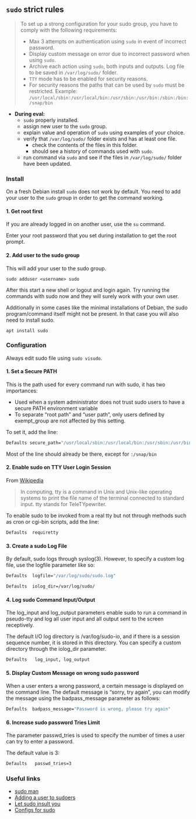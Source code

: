## `sudo` strict rules
> To set up a strong configuration for your sudo group, you have to comply with the
following requirements:
> - Max 3 attempts on authentication using `sudo` in event of incorrect password.
> - Display custom message on error due to incorrect password when using `sudo`.
> - Archive each action using `sudo`, both inputs and outputs. Log file to be saved in `/var/log/sudo/` folder.
> - `TTY` mode has to be enabled for security reasons.
> - For security reasons the paths that can be used by `sudo` must be restricted. Example: `/usr/local/sbin:/usr/local/bin:/usr/sbin:/usr/bin:/sbin:/bin:/snap/bin`
- **During eval:**
  - `sudo` properly installed.
  - assign new user to the `sudo` group.
  - explain value and operation of `sudo` using examples of your choice.
  - verify that `/var/log/sudo/` folder exists and has at least one file.
    - check the contents of the files in this folder.
    - should see a history of commands used with `sudo`.
  - run command via `sudo` and see if the files in `/var/log/sudo/` folder have been updated.


### Install
On a fresh Debian install `sudo` does not work by default. You need to add your user to the `sudo` group in order to get the command working.

#### 1. Get root first

If you are already logged in on another user, use the `su` command.

Enter your root password that you set during installation to get the root prompt.

#### 2. Add user to the sudo group

This will add your user to the sudo group.

`sudo adduser <username> sudo`

After this start a new shell or logout and login again. Try running the commands with sudo now and they will surely work with your own user.

Additionally in some cases like the minimal installations of Debian, the sudo program/command itself might not be present. In that case you will also need to install sudo.

`apt install sudo`

### Configuration

Always edit sudo file using `sudo visudo`.

#### 1. Set a Secure PATH

This is the path used for every command run with sudo, it has two importances:

- Used when a system administrator does not trust sudo users to have a secure PATH environment variable
- To separate “root path” and “user path”, only users defined by exempt_group are not affected by this setting.

To set it, add the line:

``` bash
Defaults secure_path="/usr/local/sbin:/usr/local/bin:/usr/sbin:/usr/bin:/sbin:/bin:/snap/bin"
```
Most of the line should already be there, except for `:/snap/bin`

#### 2. Enable sudo on TTY User Login Session

From [Wikipedia](https://en.wikipedia.org/wiki/Tty_(unix))
> In computing, tty is a command in Unix and Unix-like operating systems to print the file name of the terminal connected to standard input.
> tty stands for TeleTYpewriter.

To enable sudo to be invoked from a real tty but not through methods such as cron or cgi-bin scripts, add the line:

```bash
Defaults  requiretty 
```

#### 3. Create a sudo Log File

By default, sudo logs through syslog(3). However, to specify a custom log file, use the logfile parameter like so:

```bash
Defaults  logfile="/var/log/sudo/sudo.log"

Defaults  iolog_dir=/var/log/sudo/
```

#### 4. Log sudo Command Input/Output

The log_input and log_output parameters enable sudo to run a command in pseudo-tty and log all user input and all output sent to the screen receptively.

The default I/O log directory is /var/log/sudo-io, and if there is a session sequence number, it is stored in this directory. You can specify a custom directory through the iolog_dir parameter.

``` bash
Defaults   log_input, log_output
```

#### 5. Display Custom Message on wrong sudo password

When a user enters a wrong password, a certain message is displayed on the command line. The default message is “sorry, try again”, you can modify the message using the badpass_message parameter as follows:

``` bash
Defaults  badpass_message="Password is wrong, please try again"
```

#### 6. Increase sudo password Tries Limit

The parameter passwd_tries is used to specify the number of times a user can try to enter a password.

The default value is 3:

```bash
Defaults   passwd_tries=3 
```

### Useful links
- [sudo man](https://www.sudo.ws/man/1.8.13/sudo.man.html)
- [Adding a user to sudoers](https://devconnected.com/how-to-add-user-to-sudoers-on-ubuntu-20-04/)
- [Let sudo insult you](https://www.tecmint.com/sudo-insult-when-enter-wrong-password/)
- [Configs for sudo](https://www.tecmint.com/sudoers-configurations-for-setting-sudo-in-linux/)

